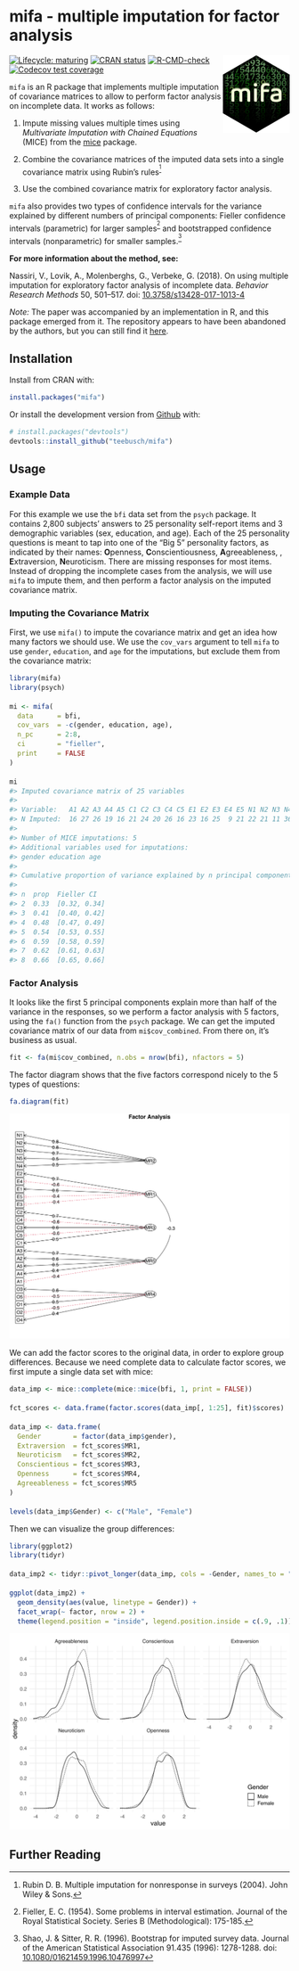 
<!-- README.md is generated from README.Rmd. Please edit that file -->

# mifa - multiple imputation for factor analysis

<img src='man/figures/logo.png' align="right" height="139" />

<!-- badges: start -->

[![Lifecycle:
maturing](https://img.shields.io/badge/lifecycle-maturing-blue.svg)](https://lifecycle.r-lib.org/articles/stages.html#maturing)
[![CRAN
status](https://www.r-pkg.org/badges/version/mifa)](https://CRAN.R-project.org/package=mifa)
[![R-CMD-check](https://github.com/Teebusch/mifa/actions/workflows/R-CMD-check.yaml/badge.svg)](https://github.com/Teebusch/mifa/actions/workflows/R-CMD-check.yaml)
[![Codecov test
coverage](https://codecov.io/gh/Teebusch/mifa/graph/badge.svg)](https://app.codecov.io/gh/Teebusch/mifa)
<!-- badges: end -->

`mifa` is an R package that implements multiple imputation of covariance
matrices to allow to perform factor analysis on incomplete data. It
works as follows:

1.  Impute missing values multiple times using *Multivariate Imputation
    with Chained Equations* (MICE) from the
    [mice](https://amices.org/mice/) package.

2.  Combine the covariance matrices of the imputed data sets into a
    single covariance matrix using Rubin’s rules<sup>[^1]</sup>

3.  Use the combined covariance matrix for exploratory factor analysis.

`mifa` also provides two types of confidence intervals for the variance
explained by different numbers of principal components: Fieller
confidence intervals (parametric) for larger samples<sup>[^2]</sup> and
bootstrapped confidence intervals (nonparametric) for smaller
samples.<sup>[^3]</sup>

**For more information about the method, see:**

Nassiri, V., Lovik, A., Molenberghs, G., Verbeke, G. (2018). On using
multiple imputation for exploratory factor analysis of incomplete data.
*Behavior Research Methods* 50, 501–517. doi:
[10.3758/s13428-017-1013-4](https://doi.org/10.3758/s13428-017-1013-4)

*Note:* The paper was accompanied by an implementation in R, and this
package emerged from it. The repository appears to have been abandoned
by the authors, but you can still find it
[here](https://github.com/vahidnassiri/mifa).

## Installation

Install from CRAN with:

``` r
install.packages("mifa")
```

Or install the development version from
[Github](https://github.com/teebusch/mifa) with:

``` r
# install.packages("devtools")
devtools::install_github("teebusch/mifa")
```

## Usage

### Example Data

For this example we use the `bfi` data set from the `psych` package. It
contains 2,800 subjects’ answers to 25 personality self-report items and
3 demographic variables (sex, education, and age). Each of the 25
personality questions is meant to tap into one of the “Big 5”
personality factors, as indicated by their names: **O**penness,
**C**onscientiousness, **A**greeableness, , **E**xtraversion,
**N**euroticism. There are missing responses for most items. Instead of
dropping the incomplete cases from the analysis, we will use `mifa` to
impute them, and then perform a factor analysis on the imputed
covariance matrix.

### Imputing the Covariance Matrix

First, we use `mifa()` to impute the covariance matrix and get an idea
how many factors we should use. We use the `cov_vars` argument to tell
`mifa` to use `gender`, `education`, and `age` for the imputations, but
exclude them from the covariance matrix:

``` r
library(mifa)
library(psych)

mi <- mifa(
  data      = bfi, 
  cov_vars  = -c(gender, education, age),
  n_pc      = 2:8, 
  ci        = "fieller", 
  print     = FALSE
)

mi
#> Imputed covariance matrix of 25 variables
#> 
#> Variable:   A1 A2 A3 A4 A5 C1 C2 C3 C4 C5 E1 E2 E3 E4 E5 N1 N2 N3 N4 N5 O1 O2 O3 O4 O5 
#> N Imputed:  16 27 26 19 16 21 24 20 26 16 23 16 25  9 21 22 21 11 36 29 22  0 28 14 20
#> 
#> Number of MICE imputations: 5
#> Additional variables used for imputations:
#> gender education age
#> 
#> Cumulative proportion of variance explained by n principal components:
#> 
#> n  prop  Fieller CI    
#> 2  0.33  [0.32, 0.34]  
#> 3  0.41  [0.40, 0.42]  
#> 4  0.48  [0.47, 0.49]  
#> 5  0.54  [0.53, 0.55]  
#> 6  0.59  [0.58, 0.59]  
#> 7  0.62  [0.61, 0.63]  
#> 8  0.66  [0.65, 0.66]
```

### Factor Analysis

It looks like the first 5 principal components explain more than half of
the variance in the responses, so we perform a factor analysis with 5
factors, using the `fa()` function from the `psych` package. We can get
the imputed covariance matrix of our data from `mi$cov_combined`. From
there on, it’s business as usual.

``` r
fit <- fa(mi$cov_combined, n.obs = nrow(bfi), nfactors = 5)
```

The factor diagram shows that the five factors correspond nicely to the
5 types of questions:

``` r
fa.diagram(fit)
```

![](man/figures/README-fa-diagram-1.svg)<!-- -->

We can add the factor scores to the original data, in order to explore
group differences. Because we need complete data to calculate factor
scores, we first impute a single data set with mice:

``` r
data_imp <- mice::complete(mice::mice(bfi, 1, print = FALSE))

fct_scores <- data.frame(factor.scores(data_imp[, 1:25], fit)$scores)

data_imp <- data.frame(
  Gender        = factor(data_imp$gender),
  Extraversion  = fct_scores$MR1,
  Neuroticism   = fct_scores$MR2,
  Conscientious = fct_scores$MR3,
  Openness      = fct_scores$MR4,
  Agreeableness = fct_scores$MR5
)

levels(data_imp$Gender) <- c("Male", "Female")
```

Then we can visualize the group differences:

``` r
library(ggplot2)
library(tidyr)

data_imp2 <- tidyr::pivot_longer(data_imp, cols = -Gender, names_to = "factor")

ggplot(data_imp2) +
  geom_density(aes(value, linetype = Gender)) +
  facet_wrap(~ factor, nrow = 2) +
  theme(legend.position = "inside", legend.position.inside = c(.9, .1))
```

![](man/figures/README-fa-group-comparison-1.svg)<!-- -->

## Further Reading

[^1]: Rubin D. B. Multiple imputation for nonresponse in surveys (2004).
    John Wiley & Sons.

[^2]: Fieller, E. C. (1954). Some problems in interval estimation.
    Journal of the Royal Statistical Society. Series B (Methodological):
    175-185.

[^3]: Shao, J. & Sitter, R. R. (1996). Bootstrap for imputed survey
    data. Journal of the American Statistical Association 91.435 (1996):
    1278-1288. doi:
    [10.1080/01621459.1996.10476997](https://dx.doi.org/10.1080/01621459.1996.10476997)

